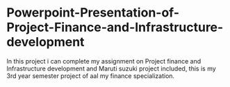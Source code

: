 # Powerpoint-Presentation-of-Project-Finance-and-Infrastructure-development
In this project i can complete my assignment on Project finance and Infrastructure development and Maruti suzuki project included, this is my 3rd year semester project of aal my finance specialization.

